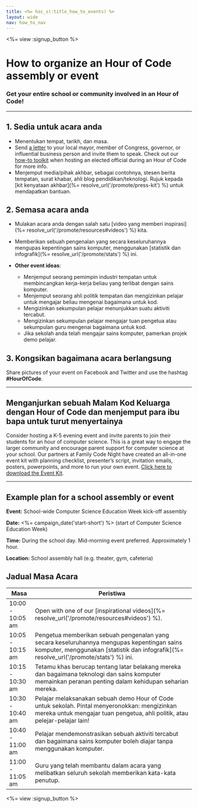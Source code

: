 ```yaml
---
title: <%= hoc_s(:title_how_to_events) %>
layout: wide
nav: how_to_nav
---
```

<%= view :signup_button %>

# How to organize an Hour of Code assembly or event

### Get your entire school or community involved in an Hour of Code!

* * *

## 1. Sedia untuk acara anda

- Menentukan tempat, tarikh, dan masa.
- Send [a letter](https://hourofcode.com/promote/resources#sample-emails) to your local mayor, member of Congress, governor, or influential business person and invite them to speak. Check out our [how-to toolkit](%=localized_file('/files/elected-official.pdf')%) when hosting an elected official during an Hour of Code for more info.
- Menjemput media/pihak akhbar, sebagai contohnya, stesen berita tempatan, surat khabar, ahli blog pendidikan/teknologi. Rujuk kepada [kit kenyataan akhbar](%= resolve_url('/promote/press-kit') %) untuk mendapatkan bantuan.

## 2. Semasa acara anda

- Mulakan acara anda dengan salah satu [video yang memberi inspirasi](%= resolve_url('/promote/resources#videos') %) kita.
- Memberikan sebuah pengenalan yang secara keseluruhannya mengupas kepentingan sains komputer, menggunakan [statistik dan infografik](%= resolve_url('/promote/stats') %) ini.   
      
    
- **Other event ideas**: 
    - Menjemput seorang pemimpin industri tempatan untuk membincangkan kerja-kerja beliau yang terlibat dengan sains komputer.
    - Menjemput seorang ahli politik tempatan dan mengizinkan pelajar untuk mengajar beliau mengenai bagaimana untuk kod.
    - Mengizinkan sekumpulan pelajar menunjukkan suatu aktiviti tercabut.
    - Mengizinkan sekumpulan pelajar mengajar tuan pengetua atau sekumpulan guru mengenai bagaimana untuk kod.
    - Jika sekolah anda telah mengajar sains komputer, pamerkan projek demo pelajar.

## 3. Kongsikan bagaimana acara berlangsung

Share pictures of your event on Facebook and Twitter and use the hashtag **#HourOfCode**.

* * *

## Menganjurkan sebuah Malam Kod Keluarga dengan Hour of Code dan menjemput para ibu bapa untuk turut menyertainya

Consider hosting a K-5 evening event and invite parents to join their students for an hour of computer science. This is a great way to engage the larger community and encourage parent support for computer science at your school. Our partners at Family Code Night have created an all-in-one event kit with planning checklist, presenter’s script, invitation emails, posters, powerpoints, and more to run your own event. [Click here to download the Event Kit](http://www.familycodenight.org/DownloadCodeDotOrg.html).

* * *

## Example plan for a school assembly or event

**Event:** School-wide Computer Science Education Week kick-off assembly

**Date:** <%= campaign_date('start-short') %> (start of Computer Science Education Week)

**Time:** During the school day. Mid-morning event preferred. Approximately 1 hour.

**Location:** School assembly hall (e.g. theater, gym, cafeteria)

## Jadual Masa Acara

| Masa             | Peristiwa                                                                                                                                                                             |
| ---------------- | ------------------------------------------------------------------------------------------------------------------------------------------------------------------------------------- |
| 10:00 - 10:05 am | Open with one of our [inspirational videos](%= resolve_url('/promote/resources#videos') %).                                                                                           |
| 10:05 - 10:15 am | Pengetua memberikan sebuah pengenalan yang secara keseluruhannya mengupas kepentingan sains komputer, menggunakan [statistik dan infografik](%= resolve_url('/promote/stats') %) ini. |
| 10:15 - 10:30 am | Tetamu khas berucap tentang latar belakang mereka dan bagaimana teknologi dan sains komputer memainkan peranan penting dalam kehidupan seharian mereka.                               |
| 10:30 - 10:40 am | Pelajar melaksanakan sebuah demo Hour of Code untuk sekolah. Pintal menyeronokkan: mengizinkan mereka untuk mengajar tuan pengetua, ahli politik, atau pelejar-pelajar lain!          |
| 10:40 - 11:00 am | Pelajar mendemonstrasikan sebuah aktiviti tercabut dan bagaimana sains komputer boleh diajar tanpa menggunakan komputer.                                                              |
| 11:00 - 11:05 am | Guru yang telah membantu dalam acara yang melibatkan seluruh sekolah memberikan kata-kata penutup.                                                                                    |

<%= view :signup_button %>